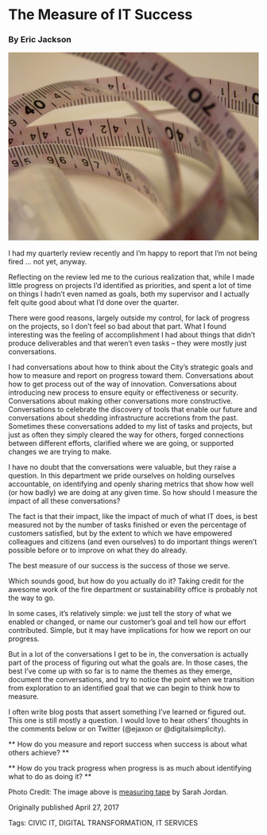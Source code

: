 # The Measure of IT Success
### By Eric Jackson

![Measuring tape](../assets/measure.jpg "Measuring tape")

I had my quarterly review recently and I’m happy to report that I’m not being fired … not yet, anyway.

Reflecting on the review led me to the curious realization that, while I made little progress on projects I’d identified as priorities, and spent a lot of time on things I hadn’t even named as goals, both my supervisor and I actually felt quite good about what I’d done over the quarter.

There were good reasons, largely outside my control, for lack of progress on the projects, so I don’t feel so bad about that part. What I found interesting was the feeling of accomplishment I had about things that didn’t produce deliverables and that weren’t even tasks – they were mostly just conversations.

I had conversations about how to think about the City’s strategic goals and how to measure and report on progress toward them. Conversations about how to get process out of the way of innovation. Conversations about introducing new process to ensure equity or effectiveness or security. Conversations about making other conversations more constructive. Conversations to celebrate the discovery of tools that enable our future and conversations about shedding infrastructure accretions from the past. Sometimes these conversations added to my list of tasks and projects, but just as often they simply cleared the way for others, forged connections between different efforts, clarified where we are going, or supported changes we are trying to make.

I have no doubt that the conversations were valuable, but they raise a question. In this department we pride ourselves on holding ourselves accountable, on identifying and openly sharing metrics that show how well (or how badly) we are doing at any given time. So how should I measure the impact of all these conversations?

The fact is that their impact, like the impact of much of what IT does, is best measured not by the number of tasks finished or even the percentage of customers satisfied, but by the extent to which we have empowered colleagues and citizens (and even ourselves) to do important things weren’t possible before or to improve on what they do already.

The best measure of our success is the success of those we serve.

Which sounds good, but how do you actually do it? Taking credit for the awesome work of the fire department or sustainability office is probably not the way to go.

In some cases, it’s relatively simple: we just tell the story of what we enabled or changed, or name our customer’s goal and tell how our effort contributed. Simple, but it may have implications for how we report on our progress.

But in a lot of the conversations I get to be in, the conversation is actually part of the process of figuring out what the goals are. In those cases, the best I’ve come up with so far is to name the themes as they emerge, document the conversations, and try to notice the point when we transition from exploration to an identified goal that we can begin to think how to measure.

I often write blog posts that assert something I’ve learned or figured out. This one is still mostly a question. I would love to hear others’ thoughts in the comments below or on Twitter (@ejaxon or @digitalsimplicity).

** How do you measure and report success when success is about what others achieve? **

** How do you track progress when progress is as much about identifying what to do as doing it? **

Photo Credit: The image above is [measuring tape](https://www.flickr.com/photos/busking_for_beer/344508682/) by Sarah Jordan.


Originally published April 27, 2017

Tags: CIVIC IT, DIGITAL TRANSFORMATION, IT SERVICES

